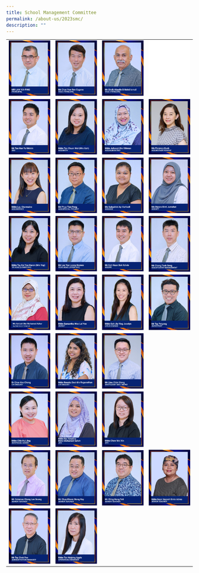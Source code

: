```yaml
---
title: School Management Committee
permalink: /about-us/2023smc/
description: ""
---
```

<style>
    td, th {
       border: none!important;
    }
</style>


|||||
| :-: | :-: | :-: | :-: |
|![](/images/mr%20lam%20yui-ping.jpg)|![](/images/mr%20chan%20yew%20ren%20eugene.jpg)|![](/images/mr%20sheik%20alaudin%20b%20mohd%20ismail.jpg)|![](/images/blankblank.jpg)|
|![](/images/10%20mr%20tan%20han%20yu%20melvin.jpg)|![](/images/09%20mdm%20tan%20chuen%20wei%20(mrs%20goh).jpg)|![](/images/04%20mdm%20julianah%20bte%20othman.jpg)|![](/images/ms%20florence%20kuek.jpg)|
|![](/images/05%20mdm%20lau%20charmaine.jpg)|![](/images/07%20mr%20phua%20tian%20peng.jpg)|![](/images/08%20ms%20subashini%20ap%20varlivell08.jpg)|![](/images/02%20ms%20diyana%20binti%20jumahat.jpg)|
|![](/images/11%20mdm%20tay%20kai%20yun%20karen%20(mrs%20yap).jpg)|![](/images/06%20mr%20lee%20yee%20leong%20keynes.jpg)|![](/images/03%20mr%20goh%20huan%20bok%20kelvin.jpg)|![](/images/01%20mr%20chong%20teck%20seng.jpg)|
|![](/images/amizah%20new.png)|![](/images/21%20mdm%20samantha%20woo%20lai%20yee.jpg)|![](/images/17%20mdm%20goh%20jia%20ying%20jocelyn.jpg)|![](/images/22%20mr%20tay%20peiyong.jpg)|
|![](/images/16%20dr%20choe%20kee%20cheng.jpg)|![](/images/20%20mdm%20renuka%20devi%20do%20ragunathan.jpg)|![](/images/18%20mr%20liew%20chiat%20siang.jpg)||
|![](/images/15%20mdm%20chin%20hui%20jing.jpg)|![](/images/19%20mdm%20nur%20amalina%20binte%20mohamed%20salleh.jpg)|![](/images/14%20mdm%20chew%20wei%20xin.jpg)||
|![](/images/coleman%20chong.jpg)|![](/images/ray%20chua.jpg)|![](/images/hong%20tatt.jpg)|![](/images/hasnah.jpg)|
|![](/images/mr%20tay%20chek%20foo.jpg)|![](/images/mdm%20tan%20huiping%20apple.jpg)|||